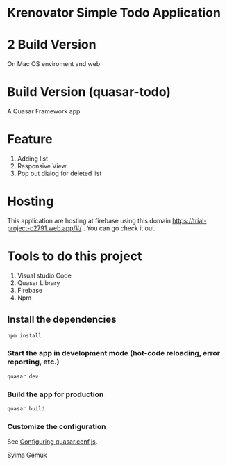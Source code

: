 # Krenovator Simple Todo Application

# 2 Build Version
   On Mac OS enviroment and web 
# Build Version (quasar-todo)

A Quasar Framework app

# Feature
  1) Adding list
  2) Responsive View
  3) Pop out dialog for deleted list
  
# Hosting

 This application are hosting at firebase using this domain https://trial-project-c2791.web.app/#/ . You can go check it out.
 
 # Tools to do this project 
 1) Visual studio Code
 2) Quasar Library
 3) Firebase
 4) Npm

## Install the dependencies
```bash
npm install
```

### Start the app in development mode (hot-code reloading, error reporting, etc.)
```bash
quasar dev
```


### Build the app for production
```bash
quasar build
```

### Customize the configuration
See [Configuring quasar.conf.js](https://quasar.dev/quasar-cli/quasar-conf-js).

Syima Gemuk

